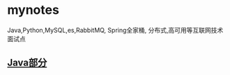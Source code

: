 # mynotes
Java,Python,MySQL,es,RabbitMQ, Spring全家桶, 分布式,高可用等互联网技术面试点



## [Java部分](./Java/Java复习笔记.md)

